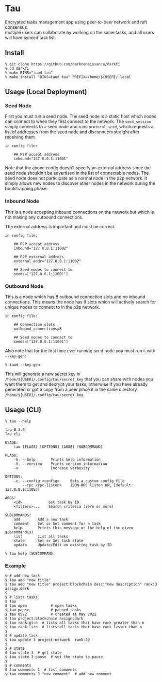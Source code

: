 # Tau

Encrypted tasks management app using peer-to-peer network and raft consensus.  
multiple users can collaborate by working on the same tasks, and all users will have synced task list.


## Install 

```shell
% git clone https://github.com/darkrenaissance/darkfi 
% cd darkfi
% make BINS="taud tau"
% make install "BINS=taud tau" PREFIX=/home/${USER}/.local
```

## Usage (Local Deployment)

### Seed Node

First you must run a seed node. The seed node is a static host which nodes can
connect to when they first connect to the network. The `seed_session` simply
connects to a seed node and runs `protocol_seed`, which requests a list of
addresses from the seed node and disconnects straight after receiving them.

	in config file:

		## P2P accept address
		inbound="127.0.0.1:11001" 

Note that the above config doesn't specify an external address since the
seed node shouldn't be advertised in the list of connectable nodes. The seed
node does not participate as a normal node in the p2p network. It simply allows
new nodes to discover other nodes in the network during the bootstrapping phase.

### Inbound Node

This is a node accepting inbound connections on the network but which is not
making any outbound connections.

The external address is important and must be correct.

	in config file:
		
		## P2P accept address
		inbound="127.0.0.1:11002" 
		
		## P2P external address
		external_addr="127.0.0.1:11002"

		## Seed nodes to connect to 
		seeds=["127.0.0.1:11001"]

### Outbound Node

This is a node which has 8 outbound connection slots and no inbound connections.
This means the node has 8 slots which will actively search for unique nodes to
connect to in the p2p network.

	in config file:

		## Connection slots
		outbound_connections=8

		## Seed nodes to connect to 
		seeds=["127.0.0.1:11001"]


Also note that for the first time ever running seed node you must run it with 
`--key-gen`:
```shell
% taud --key-gen
```
This will generate a new secret key in `/home/${USER}/.config/tau/secret_key` that 
you can share with nodes you want them to get and decrypt your tasks, otherwise if you
have already generated or got a copy from a peer place it in the same directory
`/home/${USER}/.config/tau/secret_key`.


## Usage (CLI)

```shell
% tau --help 
```
	tau 0.3.0
	Tau cli
	
	USAGE:
	    tau [FLAGS] [OPTIONS] [ARGS] [SUBCOMMAND]
	
	FLAGS:
	    -h, --help       Prints help information
	    -V, --version    Prints version information
	    -v               Increase verbosity
	
	OPTIONS:
	    -c, --config <config>     Sets a custom config file
	        --rpc <rpc-listen>    JSON-RPC listen URL [default: 127.0.0.1:11055]
	
	ARGS:
	    <id>            Get task by ID
	    <filters>...    Search criteria (zero or more)
	
	SUBCOMMANDS:
	    add        Add a new task
	    comment    Set or Get comment for a task
	    help       Prints this message or the help of the given subcommand(s)
	    list       List all tasks
	    state      Set or Get task state
	    update     Update/Edit an existing task by ID

```shell
% tau help [SUBCOMMAND]
```

### Example  

```shell
$ # add new task  
$ tau add "new title"   
$ tau add "new title" project:blockchain desc:"new description" rank:3 assign:dark
$
$ # lists tasks
$ tau  		   		 
$ tau open 			 # open tasks
$ tau pause 		 # paused tasks
$ tau 0522 		 	 # created at May 2022
$ tau project:blockchain assign:dark
$ tau rank:gt:n  # lists all tasks that have rank greater than n
$ tau rank:ls:n  # lists all tasks that have rank lesser than n
$
$ # update task 
$ tau update 3 project:network  rank:20
$
$ # state 
$ tau state 3  # get state
$ tau state 3 pause  # set the state to pause 
$
$ # comments 
$ tau comments 1  # list comments
$ tau comments 3 "new comment"  # add new comment 
```
